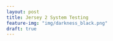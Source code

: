 ```yaml
---
layout: post
title: Jersey 2 System Testing
feature-img: "img/darkness_black.png"
draft: true
---
```


